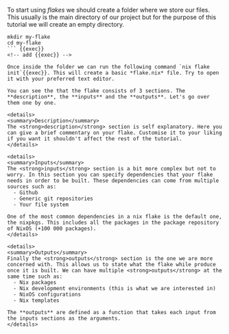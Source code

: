 <!--
    1. create folder for nix flake
    2. create nix flake
-->

To start using *flakes* we should create a folder where we store our files. This usually is the main directory of our project but for the purpose of this tutorial we will create an empty directory.

```
mkdir my-flake
cd my-flake
``` {{exec}}
<!-- add {{exec}} -->

Once inside the folder we can run the following command `nix flake init`{{exec}}. This will create a basic *flake.nix* file. Try to open it with your preferred text editor.

You can see the that the flake consists of 3 sections. The **description**, the **inputs** and the **outputs**. Let's go over them one by one.

<details>
<summary>Description</summary>
The <strong>description</strong> section is self explanatory. Here you can give a brief commentary on your flake. Customise it to your liking if you want it shouldn't affect the rest of the tutorial.
</details>

<details>
<summary>Inputs</summary>
The <strong>inputs</strong> section is a bit more complex but not to worry. In this section you can specify dependencies that your flake needs in order to be built. These dependencies can come from multiple sources such as:
  - Github
  - Generic git repositories
  - Your file system

One of the most common dependencies in a nix flake is the default one, the nixpkgs. This includes all the packages in the package repository of NixOS (+100 000 packages).
</details>

<details>
<summary>Outputs</summary>
Finally the <strong>outputs</strong> section is the one we are more concerned with. This allows us to state what the flake while produce once it is built. We can have multiple <strong>outputs</strong> at the same time such as:
  - Nix packages
  - Nix development environments (this is what we are interested in)
  - NixOS configurations
  - Nix templates

The **outputs** are defined as a function that takes each input from the inputs sections as the arguments.
</details>
